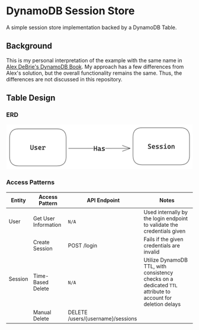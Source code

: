 # DynamoDB Session Store

A simple session store implementation backed by a DynamoDB Table.

## Background

This is my personal interpretation of the example with the same name in [Alex DeBrie's DynamoDB Book](https://dynamodbbook.com/). My approach has a few differences from Alex's solution, but the overall functionality remains the same. Thus, the differences are not discussed in this repository.

## Table Design

### ERD

![](./docs/erd.png)

### Access Patterns

<table>
    <thead>
        <tr>
            <th>Entity</th>
            <th>Access Pattern</th>
            <th>API Endpoint</th>
            <th>Notes</th>
        </tr>
    </thead>
    <tbody>
        <tr>
            <td>User</td>
            <td>Get User Information</td>
            <td><code>N/A</code></td>
            <td>Used internally by the login endpoint to validate the credentials given</td>
        </tr>
        <tr>
            <td rowspan="3">Session</td>
            <td>Create Session</td>
            <td>POST /login</td>
            <td>Fails if the given credentials are invalid</td>
        </tr>
        <tr>
            <td>Time-Based Delete</td>
            <td><code>N/A</code></td>
            <td>
                Utilize DynamoDB TTL, with consistency checks on a dedicated 
                <code>TTL</code> attribute to account for deletion delays
            </td>
        </tr>
        <tr>
            <td>Manual Delete</td>
            <td>DELETE /users/{username}/sessions</td>
            <td></td>
        </tr>
    </tbody>
</table>
